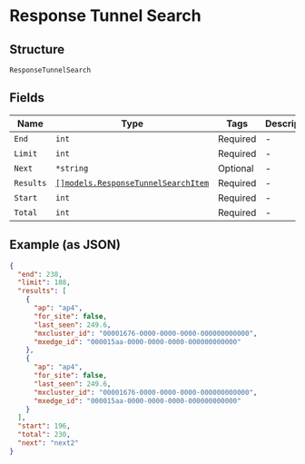 
# Response Tunnel Search

## Structure

`ResponseTunnelSearch`

## Fields

| Name | Type | Tags | Description |
|  --- | --- | --- | --- |
| `End` | `int` | Required | - |
| `Limit` | `int` | Required | - |
| `Next` | `*string` | Optional | - |
| `Results` | [`[]models.ResponseTunnelSearchItem`](../../doc/models/containers/response-tunnel-search-item.md) | Required | - |
| `Start` | `int` | Required | - |
| `Total` | `int` | Required | - |

## Example (as JSON)

```json
{
  "end": 238,
  "limit": 188,
  "results": [
    {
      "ap": "ap4",
      "for_site": false,
      "last_seen": 249.6,
      "mxcluster_id": "00001676-0000-0000-0000-000000000000",
      "mxedge_id": "000015aa-0000-0000-0000-000000000000"
    },
    {
      "ap": "ap4",
      "for_site": false,
      "last_seen": 249.6,
      "mxcluster_id": "00001676-0000-0000-0000-000000000000",
      "mxedge_id": "000015aa-0000-0000-0000-000000000000"
    }
  ],
  "start": 196,
  "total": 230,
  "next": "next2"
}
```

